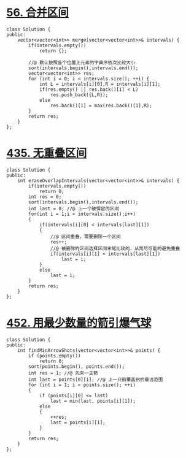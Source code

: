 # [56. 合并区间](https://leetcode-cn.com/problems/merge-intervals/)

```
class Solution {
public:
    vector<vector<int>> merge(vector<vector<int>>& intervals) {
		if(intervals.empty())
			return {};
		
		//@ 默认按照各个位置上元素的字典序依次比较大小
		sort(intervals.begin(),intervals.end());
		vector<vector<int>> res;
		for (int i = 0; i < intervals.size(); ++i) {
			int L = intervals[i][0],R = intervals[i][1];
			if(res.empty() || res.back()[1] < L)
				res.push_back({L,R});
			else
				res.back()[1] = max(res.back()[1],R);
		}
		return res;
    }
};
```

# [435. 无重叠区间](https://leetcode-cn.com/problems/non-overlapping-intervals/)

```
class Solution {
public:
    int eraseOverlapIntervals(vector<vector<int>>& intervals) {
		if(intervals.empty())
			return 0;
		int res = 0;
		sort(intervals.begin(),intervals.end());
		int last = 0; //@ 上一个被保留的区间
		for(int i = 1;i < intervals.size();i++)
		{
			if(intervals[i][0] < intervals[last][1])
			{
				//@ 区间重叠，需要删除一个区间
				res++;
				//@ 被删除的区间选择区间末尾比较的，从而尽可能的避免重叠
				if(intervals[i][1] < intervals[last][1])
					last = i;
			}
			else
				last = i;
		}
		return res;
    }
};
```

# [452. 用最少数量的箭引爆气球](https://leetcode-cn.com/problems/minimum-number-of-arrows-to-burst-balloons/)

```
class Solution {
public:
    int findMinArrowShots(vector<vector<int>>& points) {
        if (points.empty()) 
			return 0;
        sort(points.begin(), points.end());
        int res = 1; //@ 先来一支箭
        int last = points[0][1]; //@ 上一只箭覆盖到的最远范围
        for (int i = 1; i < points.size(); ++i) 
        {
            if (points[i][0] <= last)
                last = min(last, points[i][1]);
            else 
            {
                ++res;
                last = points[i][1];
            }
        }
        return res;
    }
};
```

